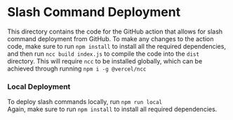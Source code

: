 # Slash Command Deployment
This directory contains the code for the GitHub action that allows for slash command deployment from GitHub. To make any changes to the action code, make sure to run `npm install` to install all the required dependencies, and then run `ncc build index.js` to compile the code into the `dist` directory. This will require `ncc` to be installed globally, which can be achieved through running `npm i -g @vercel/ncc`

### Local Deployment
To deploy slash commands locally, run `npm run local`\
Again, make sure to run `npm install` to install all required dependencies.